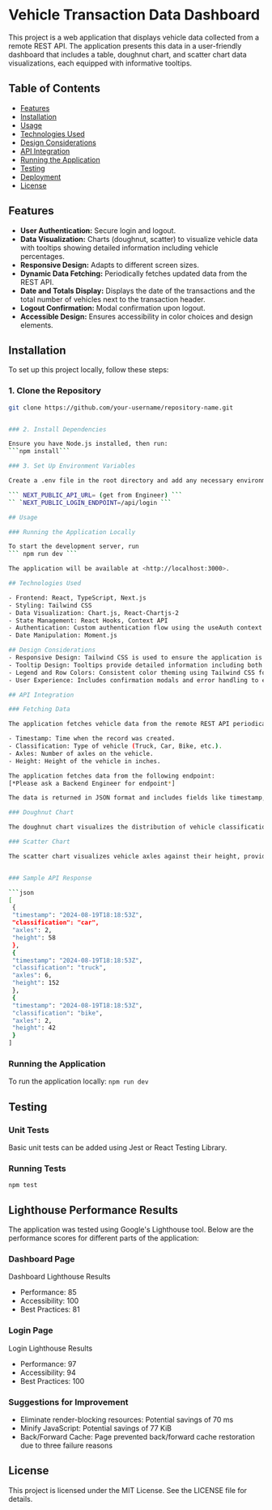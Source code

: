 # Vehicle Transaction Data Dashboard

This project is a web application that displays vehicle data collected from a remote REST API. The application presents this data in a user-friendly dashboard that includes a table, doughnut chart, and scatter chart data visualizations, each equipped with informative tooltips.

## Table of Contents

- [Features](#features)
- [Installation](#installation)
- [Usage](#usage)
- [Technologies Used](#technologies-used)
- [Design Considerations](#design-considerations)
- [API Integration](#api-integration)
- [Running the Application](#running-the-application)
- [Testing](#testing)
- [Deployment](#deployment)
- [License](#license)

## Features

- **User Authentication:** Secure login and logout.
- **Data Visualization:** Charts (doughnut, scatter) to visualize vehicle data with tooltips showing detailed information including vehicle percentages.
- **Responsive Design:** Adapts to different screen sizes.
- **Dynamic Data Fetching:** Periodically fetches updated data from the REST API.
- **Date and Totals Display:** Displays the date of the transactions and the total number of vehicles next to the transaction header.
- **Logout Confirmation:** Modal confirmation upon logout.
- **Accessible Design:** Ensures accessibility in color choices and design elements.

## Installation

To set up this project locally, follow these steps:

### 1. Clone the Repository

```bash
git clone https://github.com/your-username/repository-name.git


### 2. Install Dependencies

Ensure you have Node.js installed, then run:
```npm install```

### 3. Set Up Environment Variables

Create a .env file in the root directory and add any necessary environment variables:

``` NEXT_PUBLIC_API_URL= (get from Engineer) ```
`` `NEXT_PUBLIC_LOGIN_ENDPOINT=/api/login ```

## Usage

### Running the Application Locally

To start the development server, run
``` npm run dev ```

The application will be available at <http://localhost:3000>.

## Technologies Used

- Frontend: React, TypeScript, Next.js
- Styling: Tailwind CSS
- Data Visualization: Chart.js, React-Chartjs-2
- State Management: React Hooks, Context API
- Authentication: Custom authentication flow using the useAuth context
- Date Manipulation: Moment.js

## Design Considerations 
- Responsive Design: Tailwind CSS is used to ensure the application is responsive across various devices.
- Tooltip Design: Tooltips provide detailed information including both vehicle count and percentage.
- Legend and Row Colors: Consistent color theming using Tailwind CSS for legends and table rows, with opacity adjustments.
- User Experience: Includes confirmation modals and error handling to enhance user experience.- ce: Includes confirmation modals and error handling to enhance user experience.

## API Integration

### Fetching Data

The application fetches vehicle data from the remote REST API periodically and displays it in a dashboard. The data includes:

- Timestamp: Time when the record was created.
- Classification: Type of vehicle (Truck, Car, Bike, etc.).
- Axles: Number of axles on the vehicle.
- Height: Height of the vehicle in inches.

The application fetches data from the following endpoint:
[*Please ask a Backend Engineer for endpoint*]

The data is returned in JSON format and includes fields like timestamp, classification, axles, and height.

### Doughnut Chart

The doughnut chart visualizes the distribution of vehicle classifications, providing a clear breakdown of the different types of vehicles recorded.

### Scatter Chart

The scatter chart visualizes vehicle axles against their height, providing insight into the distribution of vehicle types based on their physical dimensions.


### Sample API Response

```json
[
 {
 "timestamp": "2024-08-19T18:18:53Z",
 "classification": "car",
 "axles": 2,
 "height": 58
 },
 {
 "timestamp": "2024-08-19T18:18:53Z",
 "classification": "truck",
 "axles": 6,
 "height": 152
 },
 {
 "timestamp": "2024-08-19T18:18:53Z",
 "classification": "bike",
 "axles": 2,
 "height": 42
 }
]
```

### Running the Application

To run the application locally:
```npm run dev```

## Testing

### Unit Tests

Basic unit tests can be added using Jest or React Testing Library.

### Running Tests

```npm test```

## Lighthouse Performance Results

The application was tested using Google's Lighthouse tool. Below are the performance scores for different parts of the application:

### Dashboard Page

Dashboard Lighthouse Results

- Performance: 85
- Accessibility: 100
- Best Practices: 81

### Login Page

Login Lighthouse Results

- Performance: 97
- Accessibility: 94
- Best Practices: 100

### Suggestions for Improvement

- Eliminate render-blocking resources: Potential savings of 70 ms
- Minify JavaScript: Potential savings of 77 KiB
- Back/Forward Cache: Page prevented back/forward cache restoration due to three failure reasons

## License

This project is licensed under the MIT License. See the LICENSE file for details.
